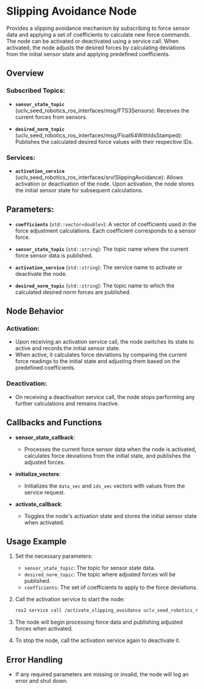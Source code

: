 
# Slipping Avoidance Node

Provides a slipping avoidance mechanism by subscribing to force sensor data and applying a set of coefficients to calculate new force commands. The node can be activated or deactivated using a service call. When activated, the node adjusts the desired forces by calculating deviations from the initial sensor state and applying predefined coefficients.

## Overview

### Subscribed Topics:
- **`sensor_state_topic`** (uclv_seed_robotics_ros_interfaces/msg/FTS3Sensors): 
  Receives the current forces from sensors.
  
- **`desired_norm_topic`** (uclv_seed_robotics_ros_interfaces/msg/Float64WithIdsStamped): 
  Publishes the calculated desired force values with their respective IDs.

### Services:
- **`activation_service`** (uclv_seed_robotics_ros_interfaces/srv/SlippingAvoidance): 
  Allows activation or deactivation of the node. Upon activation, the node stores the initial sensor state for subsequent calculations.

## Parameters:
- **`coefficients`** (`std::vector<double>`): 
  A vector of coefficients used in the force adjustment calculations. Each coefficient corresponds to a sensor force.
  
- **`sensor_state_topic`** (`std::string`): 
  The topic name where the current force sensor data is published.
  
- **`activation_service`** (`std::string`): 
  The service name to activate or deactivate the node.
  
- **`desired_norm_topic`** (`std::string`): 
  The topic name to which the calculated desired norm forces are published.

## Node Behavior

### Activation:
- Upon receiving an activation service call, the node switches its state to active and records the initial sensor state.
- When active, it calculates force deviations by comparing the current force readings to the initial state and adjusting them based on the predefined coefficients.
  
### Deactivation:
- On receiving a deactivation service call, the node stops performing any further calculations and remains inactive.

## Callbacks and Functions

- **sensor_state_callback**: 
  - Processes the current force sensor data when the node is activated, calculates force deviations from the initial state, and publishes the adjusted forces.
  
- **initialize_vectors**: 
  - Initializes the `data_vec` and `ids_vec` vectors with values from the service request.
  
- **activate_callback**: 
  - Toggles the node's activation state and stores the initial sensor state when activated.

## Usage Example

1. Set the necessary parameters:
   - `sensor_state_topic`: The topic for sensor state data.
   - `desired_norm_topic`: The topic where adjusted forces will be published.
   - `coefficients`: The set of coefficients to apply to the force deviations.
   
2. Call the activation service to start the node:
   ```bash
   ros2 service call /activate_slipping_avoidance uclv_seed_robotics_ros_interfaces/srv/SlippingAvoidance
   ```

3. The node will begin processing force data and publishing adjusted forces when activated.
4. To stop the node, call the activation service again to deactivate it.

## Error Handling

- If any required parameters are missing or invalid, the node will log an error and shut down.
